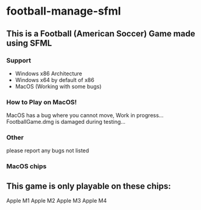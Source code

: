 # football-manage-sfml

## This is a Football (American Soccer) Game made using SFML

### Support
- Windows x86 Architecture
- Windows x64 by default of x86
- MacOS (Working with some bugs)

### How to Play on MacOS!
MacOS has a bug where you cannot move, Work in progress...
FootballGame.dmg is damaged during testing...

### Other
please report any bugs not listed

### MacOS chips
## This game is only playable on these chips:
Apple M1
Apple M2
Apple M3
Apple M4
